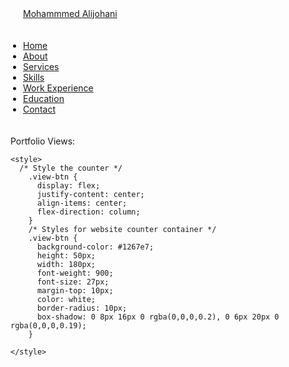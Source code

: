 <html lang="en">
<head>
</head>
<body>
	<nav class="navbar">
        <div class="max-width">
            <div class="logo"><a href="#" class="hire about-img" style="padding: 20px; border-radius: 10px;">Mohammmed <span>Alijohani</span></a></div>
            <ul class="menu about-img" style="padding: 20px; border-radius: 10px;">
                <li><a href="#home" class="menu-btn hire">Home</a></li>
                <li><a href="#about" class="menu-btn hire">About</a></li>
                <li><a href="#services" class="menu-btn hire">Services</a></li>
                <li><a href="#skills" class="menu-btn hire">Skills</a></li>
                <li><a href="#experience" class="menu-btn hire">Work Experience</a></li>
		 <li><a href="#education" class="menu-btn hire">Education</a></li>
                <li><a href="#contact" class="menu-btn hire">Contact</a></li>
            </ul>
            <div class="menu-btn">
                <i class="fas fa-bars"></i>
            </div>
        </div>
    </nav>
	<section id="blank"></section>
	<section id=counter>
    <div>Portfolio Views:</div>
    <div class="view-btn"></div>
    <script>
      var counterContainer = document.querySelector(".view-btn");
      var viewCount = localStorage.getItem("portfolio_view");

      // Check if portfolio view exists in local storage
      if (viewCount) {
        viewCount = Number(viewCount) + 1;
        localStorage.setItem("portfolio_view", viewCount);
      } else {
        viewCount = 1;
        localStorage.setItem("portfolio_view", 1);
      }
      counterContainer.innerHTML = "Views: " + viewCount;
    </script>
    <section class="about" id="about">
        <div class="max-width">
            <h2 class="title">About Me</h2>
            <div class="about-content">
                <div class="column right about-img" style="padding: 20px; border-radius: 10px;">
                    <div class="text">He is a Passionate <span class="typing-2"></span></div>
                    <p>A self-taught programmer who is a Passionate contributor to communities, Open Source & Hackathons, Pursuing Knowledge to excel in future endeavors and helping people enhance their learnings by providing them with practical experience and Knowledge. He is currently the 162nd event ambassador at deeplearning.ai in the world and also a Mozilla Fest Facilitator. He is a founder, Organiser, and Speaker at Programmers Universal Group . He is an official volunteer at Google Developer Group Chandigarh, Progate, and Tensorflow User group Chandigarh. He is professionally a programmer, front-end Web developer, and an Artist. He is also a Youtuber where shares his knowledge with everyone. He is also an open-source contributor and Google Crowdsource Top contributor. He has also done many contributions to various communities. He was also selected as a share captain at Google Educator Group Ahmedabad and Pune. He was also in the list of top 10 Campus Ambassador at Developer Student Clubs Week of Wonders ( a week long national event )</p>
                    <a href="#" class="about-img">Download Resume</a>
                </div>
            </div>
        </div>
    </section>
	<!-- skills section start -->
    <section class="skills" id="skills">
        <div class="max-width">
            <h2 class="title">My skills</h2>
            <div class="skills-content">
                <div class="column left">
                    <div class="text">My creative skills & experiences.</div>
                    <p>Lorem ipsum dolor sit amet consectetur adipisicing elit. Dignissimos, ratione error est recusandae consequatur, iusto illum deleniti quidem impedit, quos quaerat quis minima sequi. Cupiditate recusandae laudantium esse, harum animi aspernatur quisquam et delectus ipsum quam alias quaerat? Quasi hic quidem illum. Ad delectus natus aut hic explicabo minus quod.</p>
                    <a href="#" class="about-img">Read more</a>
                </div>
                <div class="column right">
                    <div class="bars">
                        <div class="info">
                            <span>HTML</span>
                            <span>100%</span>
                        </div>
                        <div class="line html"></div>
			<div class="bars">
                        <div class="info">
                            <span>CSS</span>
                            <span>80%</span>
                        </div>
                        <div class="line css"></div>
		        <div class="bars">
                        <div class="info">
                            <span>Python</span>
                            <span>70%</span>
                        </div>
                        <div class="line py"></div>
			<div class="bars">
                        <div class="info">
                            <span>Git & Github</span>
                            <span>75%</span>
                        </div>
                        <div class="line opensource"></div>
		        <div class="bars">
                        <div class="info">
                            <span>BootStrap</span>
                            <span>100%</span>
                        </div>
                        <div class="line html"></div>
			<div class="bars">
                        <div class="info">
                            <span>Tailwind CSS</span>
                            <span>100%</span>
                        </div>
                        <div class="line html"></div>
			<div class="bars">
                        <div class="info">
                            <span>Adobe Photoshop & Illustrator</span>
                            <span>80%</span>
                        </div>
                        <div class="line adpi"></div>
			<div class="bars">
                        <div class="info">
                            <span>Cloud Computing</span>
                            <span>50%</span>
                        </div>
                        <div class="line cc"></div>
			<div class="bars">
                        <div class="info">
                            <span>Artificial Intelligence</span>
                            <span>25%</span>
                        </div>
                        <div class="line ai"></div>
			<div class="bars">
                        <div class="info">
                            <span>Blender</span>
                            <span>50%</span>
                        </div>
                        <div class="line bld"></div>
                    </div>
                </div>
            </div>
        </div>
    </section>
<!-- Work experience section start -->
<section id="work-experience">
  <h2>Work History</h2>
  <div class="accordion">
    <div class="accordion-header">
      <div class="accordion-title"><strong>09/2020 - 09/2022, IT Engineer, BENN Technologies, Inc., Los Angeles, CA, United States</strong></div>
      <span class="accordion-icon">+</span>
    </div>
    <div class="accordion-content">
        <ol>
            <li>Resolved any virus and malware issues and managed Windows and Linux servers.</li>
            <li>Developed and maintained a Windows and Linux server for the company.</li>
            <li>Maintained various hardware and software and worked on the improvement of data security.</li>
            <li>Configured VPN, backed up and restored data, and managed relevant correspondence.</li>
            <li>Reduced unnecessary IT department expenses by 10%.</li>
            <li>Won the Employee of the Month Award twice for meeting all assigned goals and targets.</li>
        </ol>
    </div>
  </div>
  <div class="accordion">
    <div class="accordion-header">
      <div class="accordion-title"><strong>19/2018 - 09/20219 SECURITY PROFESSIONALS INC.Columbia, SC</strong></div>
      <span class="accordion-icon">+</span>
    </div>
    <div class="accordion-content">
        <ol>
            <li>
                Refined and improved existing documentation system, resulting in reduced labor costs totaling $15,000 annually via increased workplace efficiency
            </li>
            <li>
                Consolidated multiple ticketing systems, improving communication and ticket turnover rate by 7%
            </li>
            <li>
                Investigated alerts created by IDS/IPS including malicious file uploads, compromised servers, SQL injections, and port scanning
            </li>
        </ol>
    </div>
  </div>
</section>
<!-- Education section start -->
<section id="education">
  <h2>Education</h2>
  <div class="accordion">
    <div class="accordion-header">
      <div class="accordion-title"><strong>09/2013 - 05/2017, Computer Science, Massachusetts Institute of Technology, Cambridge, MA, United States</strong></div>
      <span class="accordion-icon">+</span>
    </div>
    <div class="accordion-content">
        <ol>
            <li>GPA: 3.96 (Top 3% of the Program)</li>
            <li>Clubs and Societies: Engineering Society, Math Society, TEDx Club</li>
        </ol>
    </div>
  </div>
  <div class="accordion">
    <div class="accordion-header">
      <div class="accordion-title"><strong>09/2009 - 05/2013, High School, European School Copenhagen, Copenhagen, Denmark</strong></div>
      <span class="accordion-icon">+</span>
    </div>
    <div class="accordion-content">
       <ol>
           <li>Graduated with Distinction (Grade 1 - A/excellent equivalent in all subjects)</li>
           <li>Extracurricular Activities: Computer Club, Engineering Society, Tennis Club</li>
       </ol>
    </div>
  </div>
</section>
<!-- contact section start -->
    <section class="contact" id="contact">
        <div class="max-width">
            <h2 class="title">Contact me</h2>
            <div class="contact-content">
                <div class="column left">
                    <div class="text">Get in Touch</div>
                    <p></p>
                    <div class="icons">
                        <div class="row">
                            <i class="fas fa-user"></i>
                            <div class="info">
                                <div class="head">Name</div>
                                <div class="sub-title">Pulkit Singh</div>
                            </div>
                        </div>
                        <div class="row">
                            <i class="fas fa-map-marker-alt"></i>
                            <div class="info">
                                <div class="head">Address</div>
                                <div class="sub-title">Navi Mumbai, Maharashtra, India</div>
                            </div>
                        </div>
                        <div class="row">
                            <i class="fas fa-envelope"></i>
                            <div class="info">
                                <div class="head">Email</div>
                                <div class="sub-title">singh.pulkit.0076@gmail.com</div>
                            </div>
                        </div>
                    </div>
                </div>
                <div class="column right">
                    <div class="text">Message me</div>
                    <form action="https://formspree.io/f/mqkgooqj" method="POST">
                        <div class="fields">
                            <div class="field name">
                                <input type="text" placeholder="Name" name="Name" required>
                            </div>
                            <div class="field email">
                                <input type="email" placeholder="Email" name="email_id" required>
                            </div>
                        </div>
                        <div class="field">
                            <input type="text" placeholder="Subject" name="subject" required>
                        </div>
                        <div class="field textarea">
                            <textarea cols="50" rows="20" placeholder="Message..." name="message" required></textarea>
                        </div>
                        <div class="button">
                            <button type="submit">Send message</button>
                        </div>
                    </form>
                </div>
            </div>
        </div>
    </section>
</body>
</html>
 
    

  
<style>
    .header {
  line-height: 80px;
  width: 100%;
  transition: line-height 0.2s linear, box-shadow 0.2s linear;
  position: fixed;
  top: 0;
  left: 0;
  z-index: 100;
  background: rgba(245, 245, 245, 0.97);
}

.header.small {
  line-height: 50px;
  box-shadow: 0px 1px 3px 0px rgba(50, 50, 50, 0.8);
}

.header.small > .container > #logo {
  height: 40px;
}

#logo {
  position: absolute;
  top: 50%;
  transform: translateY(-50%);
  background: red;
  float: left;
  height: 40px;
  width: 170px;
  margin-left: 5px;
}

ul.nav {
  float: right;
  list-style: none;
  margin: 0;
  padding: 0;
}

ul.nav li {
  float: left;
  position: relative;
}

ul.nav li a {
  transition: color 0.2s linear;
  font-size: 18px;
}

ul.nav li:hover a {
  color: red;
}

ul.nav li a {
  padding: 21px;
  color: initial;
  text-decoration: initial;
}
    .accordion {
        cursor: pointer;
        padding: 18px;
        width: 100%;
        border: 1px solid #000;
        border-bottom: none;
        text-align: left;
        outline: none;
        font-size: 15px;
        transition: 0.4s;
        max-width: 500px;
    }
    .accordion:last-child{
        border-bottom: 1px solid #000;
    }
    .accordion-header {
        display: flex;
        padding: 16px;
        cursor: pointer;
        
    }
    .accordion-icon {
        width: 16px;
        color: #C00;
    }
    .accordion-title {
        flex: 1;
    }
    .accordion-content {
        padding: 16px;
    }
    .accordion-content {
        display: none;
    }
    .active, .accordion:hover {
        background-color: #ccc;
    }

</style>

<script>
  const accordionHeader = document.getElementsByClassName('accordion-header');
  const accordionContent = document.getElementsByClassName('accordion-content');
  const accordionIcon = document.getElementsByClassName('accordion-icon');
for (let i = 0; i < accordionHeader.length; i++) {
  accordionHeader[i].addEventListener('click', function() {
    accordionContent[i].style.display = accordionContent[i].style.display =='block' ? 'none' : 'block';
    accordionIcon[i].innerHTML = accordionContent[i].style.display =='block' ? '-' : '+';  
  });
}

</script>
    
    <style>
      /* Style the counter */
        .view-btn {
          display: flex;
          justify-content: center;
          align-items: center;
          flex-direction: column;
        }
        /* Styles for website counter container */
        .view-btn {
          background-color: #1267e7;
          height: 50px;
          width: 180px;
          font-weight: 900;
          font-size: 27px;
          margin-top: 10px;
          color: white;
          border-radius: 10px;
          box-shadow: 0 8px 16px 0 rgba(0,0,0,0.2), 0 6px 20px 0 rgba(0,0,0,0.19);
        }
        
    </style>  
   




